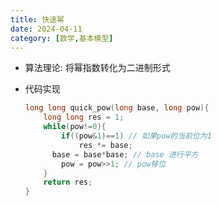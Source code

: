 ```yaml
---
title: 快速幂
date: 2024-04-11
category: [数学,基本模型]
---
```


- 算法理论: 将幂指数转化为二进制形式



- 代码实现

  ```cpp
  long long quick_pow(long base, long pow){
      long long res = 1;
      while(pow!=0){
          if((pow&1)==1) // 如果pow的当前位为1
              res *= base;
   		base = base*base; // base 进行平方
          pow = pow>>1; // pow移位
      }
      return res;
  }
  ```

  